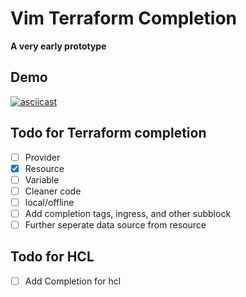 # Vim Terraform Completion

**A very early prototype**

## Demo

[![asciicast](https://asciinema.org/a/118064.png)](https://asciinema.org/a/118064)

## Todo for Terraform completion
- [ ] Provider
- [x] Resource
- [ ] Variable
- [ ] Cleaner code
- [ ] local/offline
- [ ] Add completion tags, ingress, and other subblock
- [ ] Further seperate data source from resource

## Todo for HCL
- [ ] Add Completion for hcl

